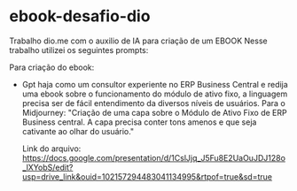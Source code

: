 # ebook-desafio-dio
Trabalho dio.me com o auxilio de IA para criação de um EBOOK
Nesse trabalho utilizei os seguintes prompts:

Para criação do ebook:
- Gpt haja como um consultor experiente no ERP Business Central e redija uma ebook sobre o funcionamento do módulo de ativo fixo, a linguagem precisa ser de fácil entendimento da diversos níveis de usuários.
  Para o Midjourney:
  "Criação de uma capa sobre o Módulo de Ativo Fixo de ERP Business central. A capa precisa conter tons amenos e que seja cativante ao olhar do usuário."

  Link do arquivo: https://docs.google.com/presentation/d/1CslJjq_J5Fu8E2UaOuJDJ128o_lXYobS/edit?usp=drive_link&ouid=102157294483041134995&rtpof=true&sd=true
